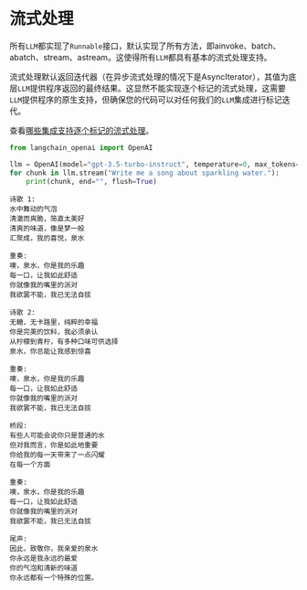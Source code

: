 # 流式处理

所有`LLM`都实现了`Runnable`接口，默认实现了所有方法，即ainvoke、batch、abatch、stream、astream。这使得所有`LLM`都具有基本的流式处理支持。

流式处理默认返回迭代器（在异步流式处理的情况下是AsyncIterator），其值为底层`LLM`提供程序返回的最终结果。这显然不能实现逐个标记的流式处理，这需要`LLM`提供程序的原生支持，但确保您的代码可以对任何我们的`LLM`集成进行标记迭代。

查看[哪些集成支持逐个标记的流式处理](/docs/integrations/llms/)。

```python
from langchain_openai import OpenAI

llm = OpenAI(model="gpt-3.5-turbo-instruct", temperature=0, max_tokens=512)
for chunk in llm.stream("Write me a song about sparkling water."):
    print(chunk, end="", flush=True)
```

    
    诗歌 1:
    水中舞动的气泡
    清澈而爽脆，简直太美好
    清爽的味道，像是梦一般
    汇聚成，我的喜悦，泉水
    
    重奏:
    噢，泉水，你是我的乐趣
    每一口，让我如此舒适
    你就像我的嘴里的派对
    我欲罢不能，我已无法自拔
    
    诗歌 2:
    无糖，无卡路里，纯粹的幸福
    你是完美的饮料，我必须承认
    从柠檬到青柠，有多种口味可供选择
    泉水，你总能让我感到惊喜
    
    重奏:
    噢，泉水，你是我的乐趣
    每一口，让我如此舒适
    你就像我的嘴里的派对
    我欲罢不能，我已无法自拔
    
    桥段:
    有些人可能会说你只是普通的水
    但对我而言，你是如此地重要
    你给我的每一天带来了一点闪耀
    在每一个方面
    
    重奏:
    噢，泉水，你是我的乐趣
    每一口，让我如此舒适
    你就像我的嘴里的派对
    我欲罢不能，我已无法自拔
    
    尾声:
    因此，致敬你，我亲爱的泉水
    你永远是我永远的最爱
    你的气泡和清新的味道
    你永远都有一个特殊的位置。

